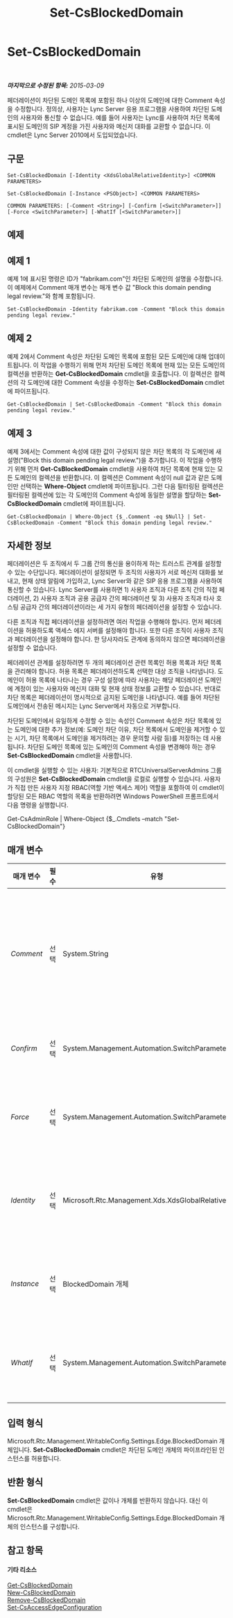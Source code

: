 ﻿---
title: Set-CsBlockedDomain
TOCTitle: Set-CsBlockedDomain
ms:assetid: 03f9443c-4c99-4338-bbf0-7b2f40a30ea5
ms:mtpsurl: https://technet.microsoft.com/ko-kr/library/Gg398090(v=OCS.15)
ms:contentKeyID: 49302654
ms.date: 08/10/2015
mtps_version: v=OCS.15
ms.translationtype: HT
---

# Set-CsBlockedDomain

 

_**마지막으로 수정된 항목:** 2015-03-09_

페더레이션이 차단된 도메인 목록에 포함된 하나 이상의 도메인에 대한 Comment 속성을 수정합니다. 정의상, 사용자는 Lync Server 응용 프로그램을 사용하여 차단된 도메인의 사용자와 통신할 수 없습니다. 예를 들어 사용자는 Lync를 사용하여 차단 목록에 표시된 도메인의 SIP 계정을 가진 사용자와 메신저 대화를 교환할 수 없습니다. 이 cmdlet은 Lync Server 2010에서 도입되었습니다.

## 구문

    Set-CsBlockedDomain [-Identity <XdsGlobalRelativeIdentity>] <COMMON PARAMETERS>

    Set-CsBlockedDomain [-Instance <PSObject>] <COMMON PARAMETERS>

    COMMON PARAMETERS: [-Comment <String>] [-Confirm [<SwitchParameter>]] [-Force <SwitchParameter>] [-WhatIf [<SwitchParameter>]]

## 예제

## 예제 1

예제 1에 표시된 명령은 ID가 "fabrikam.com"인 차단된 도메인의 설명을 수정합니다. 이 예제에서 Comment 매개 변수는 매개 변수 값 "Block this domain pending legal review."와 함께 포함됩니다.

    Set-CsBlockedDomain -Identity fabrikam.com -Comment "Block this domain pending legal review."

## 예제 2

예제 2에서 Comment 속성은 차단된 도메인 목록에 포함된 모든 도메인에 대해 업데이트됩니다. 이 작업을 수행하기 위해 먼저 차단된 도메인 목록에 현재 있는 모든 도메인의 컬렉션을 반환하는 **Get-CsBlockedDomain** cmdlet을 호출합니다. 이 컬렉션은 컬렉션의 각 도메인에 대한 Comment 속성을 수정하는 **Set-CsBlockedDomain** cmdlet에 파이프됩니다.

    Get-CsBlockedDomain | Set-CsBlockedDomain -Comment "Block this domain pending legal review."

## 예제 3

예제 3에서는 Comment 속성에 대한 값이 구성되지 않은 차단 목록의 각 도메인에 새 설명("Block this domain pending legal review.")을 추가합니다. 이 작업을 수행하기 위해 먼저 **Get-CsBlockedDomain** cmdlet을 사용하여 차단 목록에 현재 있는 모든 도메인의 컬렉션을 반환합니다. 이 컬렉션은 Comment 속성이 null 값과 같은 도메인만 선택하는 **Where-Object** cmdlet에 파이프됩니다. 그런 다음 필터링된 컬렉션은 필터링된 컬렉션에 있는 각 도메인의 Comment 속성에 동일한 설명을 할당하는 **Set-CsBlockedDomain** cmdlet에 파이프됩니다.

    Get-CsBlockedDomain | Where-Object {$_.Comment -eq $Null} | Set-CsBlockedDomain -Comment "Block this domain pending legal review."

## 자세한 정보

페더레이션은 두 조직에서 두 그룹 간의 통신을 용이하게 하는 트러스트 관계를 설정할 수 있는 수단입니다. 페더레이션이 설정되면 두 조직의 사용자가 서로 메신저 대화를 보내고, 현재 상태 알림에 가입하고, Lync Server와 같은 SIP 응용 프로그램을 사용하여 통신할 수 있습니다. Lync Server를 사용하면 1) 사용자 조직과 다른 조직 간의 직접 페더레이션, 2) 사용자 조직과 공용 공급자 간의 페더레이션 및 3) 사용자 조직과 타사 호스팅 공급자 간의 페더레이션이라는 세 가지 유형의 페더레이션을 설정할 수 있습니다.

다른 조직과 직접 페더레이션을 설정하려면 여러 작업을 수행해야 합니다. 먼저 페더레이션을 허용하도록 액세스 에지 서버를 설정해야 합니다. 또한 다른 조직이 사용자 조직과 페더레이션을 설정해야 합니다. 한 당사자라도 관계에 동의하지 않으면 페더레이션을 설정할 수 없습니다.

페더레이션 관계를 설정하려면 두 개의 페더레이션 관련 목록인 허용 목록과 차단 목록을 관리해야 합니다. 허용 목록은 페더레이션하도록 선택한 대상 조직을 나타냅니다. 도메인이 허용 목록에 나타나는 경우 구성 설정에 따라 사용자는 해당 페더레이션 도메인에 계정이 있는 사용자와 메신저 대화 및 현재 상태 정보를 교환할 수 있습니다. 반대로 차단 목록은 페더레이션이 명시적으로 금지된 도메인을 나타냅니다. 예를 들어 차단된 도메인에서 전송된 메시지는 Lync Server에서 자동으로 거부합니다.

차단된 도메인에서 유일하게 수정할 수 있는 속성인 Comment 속성은 차단 목록에 있는 도메인에 대한 추가 정보(예: 도메인 차단 이유, 차단 목록에서 도메인을 제거할 수 있는 시기, 차단 목록에서 도메인을 제거하려는 경우 문의할 사람 등)를 저장하는 데 사용됩니다. 차단된 도메인 목록에 있는 도메인의 Comment 속성을 변경해야 하는 경우 **Set-CsBlockedDomain** cmdlet을 사용합니다.

이 cmdlet을 실행할 수 있는 사용자: 기본적으로 RTCUniversalServerAdmins 그룹의 구성원은 **Set-CsBlockedDomain** cmdlet을 로컬로 실행할 수 있습니다. 사용자가 직접 만든 사용자 지정 RBAC(역할 기반 액세스 제어) 역할을 포함하여 이 cmdlet이 할당된 모든 RBAC 역할의 목록을 반환하려면 Windows PowerShell 프롬프트에서 다음 명령을 실행합니다.

Get-CsAdminRole | Where-Object {$\_.Cmdlets –match "Set-CsBlockedDomain"}

## 매개 변수


<table>
<colgroup>
<col style="width: 25%" />
<col style="width: 25%" />
<col style="width: 25%" />
<col style="width: 25%" />
</colgroup>
<thead>
<tr class="header">
<th>매개 변수</th>
<th>필수</th>
<th>유형</th>
<th>설명</th>
</tr>
</thead>
<tbody>
<tr class="odd">
<td><p><em>Comment</em></p></td>
<td><p>선택</p></td>
<td><p>System.String</p></td>
<td><p>수정할 도메인에 대한 추가 정보를 제공하는 데 사용됩니다. 예를 들어 도메인이 차단 목록에 포함된 이유를 나타내는 Comment를 추가할 수 있습니다.</p></td>
</tr>
<tr class="even">
<td><p><em>Confirm</em></p></td>
<td><p>선택</p></td>
<td><p>System.Management.Automation.SwitchParameter</p></td>
<td><p>명령을 실행하기 전에 확인 메시지를 표시합니다.</p></td>
</tr>
<tr class="odd">
<td><p><em>Force</em></p></td>
<td><p>선택</p></td>
<td><p>System.Management.Automation.SwitchParameter</p></td>
<td><p>명령을 실행할 때 발생할 수 있는 심각하지 않은 오류 메시지를 표시하지 않습니다.</p></td>
</tr>
<tr class="even">
<td><p><em>Identity</em></p></td>
<td><p>선택</p></td>
<td><p>Microsoft.Rtc.Management.Xds.XdsGlobalRelativeIdentity</p></td>
<td><p>Comment 속성을 수정할 차단된 도메인의 FQDN(정규화된 도메인 이름)입니다.예: fabrikam.com</p></td>
</tr>
<tr class="odd">
<td><p><em>Instance</em></p></td>
<td><p>선택</p></td>
<td><p>BlockedDomain 개체</p></td>
<td><p>개별 매개 변수 값을 설정하는 대신 cmdlet에 개체에 대한 참조를 전달할 수 있습니다.</p></td>
</tr>
<tr class="even">
<td><p><em>WhatIf</em></p></td>
<td><p>선택</p></td>
<td><p>System.Management.Automation.SwitchParameter</p></td>
<td><p>명령을 실제로 실행하지 않고도 명령이 실행될 경우 발생할 수 있는 현상을 설명합니다.</p></td>
</tr>
</tbody>
</table>


## 입력 형식

Microsoft.Rtc.Management.WritableConfig.Settings.Edge.BlockedDomain 개체입니다. **Set-CsBlockedDomain** cmdlet은 차단된 도메인 개체의 파이프라인된 인스턴스를 허용합니다.

## 반환 형식

**Set-CsBlockedDomain** cmdlet은 값이나 개체를 반환하지 않습니다. 대신 이 cmdlet은 Microsoft.Rtc.Management.WritableConfig.Settings.Edge.BlockedDomain 개체의 인스턴스를 구성합니다.

## 참고 항목

#### 기타 리소스

[Get-CsBlockedDomain](get-csblockeddomain.md)  
[New-CsBlockedDomain](new-csblockeddomain.md)  
[Remove-CsBlockedDomain](remove-csblockeddomain.md)  
[Set-CsAccessEdgeConfiguration](set-csaccessedgeconfiguration.md)

